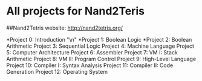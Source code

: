 # All projects for Nand2Teris


##Nand2Tetris website: http://nand2tetris.org/

*Project 0: Introduction "\n"
*Project 1: Boolean Logic
*Project 2: Boolean Arithmetic
Project 3: Sequential Logic
Project 4: Machine Language
Project 5: Computer Architecture
Project 6: Assembler
Project 7: VM I: Stack Arithmetic
Project 8: VM II: Program Control
Project 9: High-Level Language
Project 10: Compiler I: Syntax Analysis
Project 11: Compiler II: Code Generation
Project 12: Operating System